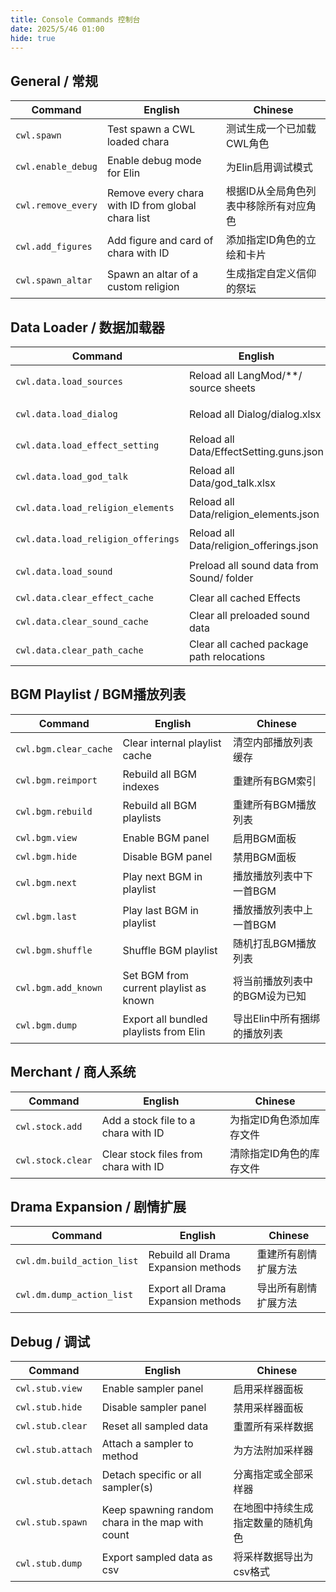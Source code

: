 ```yaml
---
title: Console Commands 控制台
date: 2025/5/46 01:00
hide: true
---
```


## General / 常规

| Command | English | Chinese |
|---------|---------|---------|
| `cwl.spawn` | Test spawn a CWL loaded chara | 测试生成一个已加载CWL角色 |
| `cwl.enable_debug` | Enable debug mode for Elin | 为Elin启用调试模式 |
| `cwl.remove_every` | Remove every chara with ID from global chara list | 根据ID从全局角色列表中移除所有对应角色 |
| `cwl.add_figures` | Add figure and card of chara with ID | 添加指定ID角色的立绘和卡片 |
| `cwl.spawn_altar` | Spawn an altar of a custom religion | 生成指定自定义信仰的祭坛 |

## Data Loader / 数据加载器

| Command | English | Chinese |
|---------|---------|---------|
| `cwl.data.load_sources` | Reload all LangMod/**/ source sheets | 重新加载所有LangMod/**/源数据表 |
| `cwl.data.load_dialog` | Reload all Dialog/dialog.xlsx | 重新加载所有Dialog/dialog.xlsx |
| `cwl.data.load_effect_setting` | Reload all Data/EffectSetting.guns.json | 重新加载所有Data/EffectSetting.guns.json |
| `cwl.data.load_god_talk` | Reload all Data/god_talk.xlsx | 重新加载所有Data/god_talk.xlsx |
| `cwl.data.load_religion_elements` | Reload all Data/religion_elements.json | 重新加载所有Data/religion_elements.json |
| `cwl.data.load_religion_offerings` | Reload all Data/religion_offerings.json | 重新加载所有Data/religion_offerings.json |
| `cwl.data.load_sound` | Preload all sound data from Sound/ folder | 预加载Sound/文件夹内所有音频数据 |
| `cwl.data.clear_effect_cache` | Clear all cached Effects | 清除所有缓存的特效 |
| `cwl.data.clear_sound_cache` | Clear all preloaded sound data | 清除所有预加载的音频数据 |
| `cwl.data.clear_path_cache` | Clear all cached package path relocations | 清除所有缓存的包路径重定位 |

## BGM Playlist / BGM播放列表

| Command | English | Chinese |
|---------|---------|---------|
| `cwl.bgm.clear_cache` | Clear internal playlist cache | 清空内部播放列表缓存 |
| `cwl.bgm.reimport` | Rebuild all BGM indexes | 重建所有BGM索引 |
| `cwl.bgm.rebuild` | Rebuild all BGM playlists | 重建所有BGM播放列表 |
| `cwl.bgm.view` | Enable BGM panel | 启用BGM面板 |
| `cwl.bgm.hide` | Disable BGM panel | 禁用BGM面板 |
| `cwl.bgm.next` | Play next BGM in playlist | 播放播放列表中下一首BGM |
| `cwl.bgm.last` | Play last BGM in playlist | 播放播放列表中上一首BGM |
| `cwl.bgm.shuffle` | Shuffle BGM playlist | 随机打乱BGM播放列表 |
| `cwl.bgm.add_known` | Set BGM from current playlist as known | 将当前播放列表中的BGM设为已知 |
| `cwl.bgm.dump` | Export all bundled playlists from Elin | 导出Elin中所有捆绑的播放列表 |

## Merchant / 商人系统

| Command | English | Chinese |
|---------|---------|---------|
| `cwl.stock.add` | Add a stock file to a chara with ID | 为指定ID角色添加库存文件 |
| `cwl.stock.clear` | Clear stock files from chara with ID | 清除指定ID角色的库存文件 |

## Drama Expansion / 剧情扩展

| Command | English | Chinese |
|---------|---------|---------|
| `cwl.dm.build_action_list` | Rebuild all Drama Expansion methods | 重建所有剧情扩展方法 |
| `cwl.dm.dump_action_list` | Export all Drama Expansion methods | 导出所有剧情扩展方法 |

## Debug / 调试

| Command | English | Chinese |
|---------|---------|---------|
| `cwl.stub.view` | Enable sampler panel | 启用采样器面板 |
| `cwl.stub.hide` | Disable sampler panel | 禁用采样器面板 |
| `cwl.stub.clear` | Reset all sampled data | 重置所有采样数据 |
| `cwl.stub.attach` | Attach a sampler to method | 为方法附加采样器 |
| `cwl.stub.detach` | Detach specific or all sampler(s) | 分离指定或全部采样器 |
| `cwl.stub.spawn` | Keep spawning random chara in the map with count | 在地图中持续生成指定数量的随机角色 |
| `cwl.stub.dump` | Export sampled data as csv | 将采样数据导出为csv格式 |
